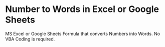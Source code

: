# Number to Words in Excel or Google Sheets
 MS Excel or Google Sheets Formula that converts Numbers into Words. No VBA Coding is required.
